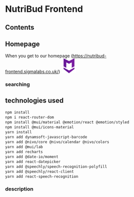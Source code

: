 # NutriBud Frontend

## Contents

## Homepage

When you get to our homepage (https://nutribud-frontend.sigmalabs.co.uk/)
![alt text](https://github.com/adam-p/markdown-here/raw/master/src/common/images/icon48.png "Logo Title Text 1")

### searching

## technologies used

```
npm install
npm i react-router-dom
npm install @mui/material @emotion/react @emotion/styled
npm install @mui/icons-material
yarn install
yarn add dynamsoft-javascript-barcode
yarn add @nivo/core @nivo/calendar @nivo/colors
yarn add @mui/lab
yarn add recharts
yarn add @date-io/moment
yarn add react-datepicker
yarn add @speechly/speech-recognition-polyfill
yarn add @speechly/react-client
yarn add react-speech-recognition
```

### description
